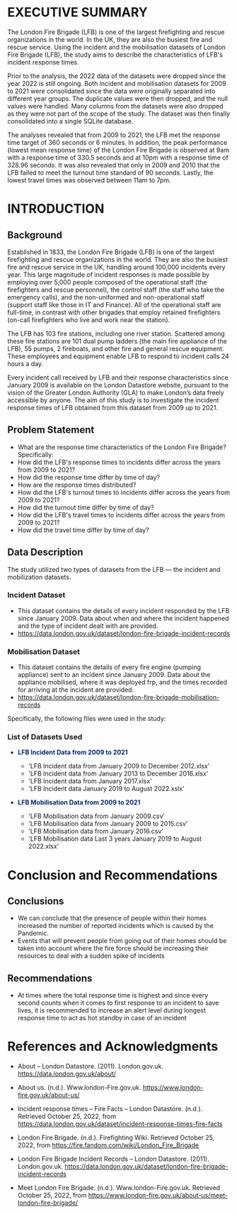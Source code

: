 # EXECUTIVE SUMMARY

The London Fire Brigade (LFB) is one of the largest firefighting and rescue organizations in the world. In the UK, they are also the busiest fire and rescue service. Using the incident and the mobilisation datasets of London Fire Brigade (LFB), the study aims to describe the characteristics of LFB's incident response times.

Prior to the analysis, the 2022 data of the datasets were dropped since the year 2022 is still ongoing. Both incident and mobilisation datasets for 2009 to 2021 were consolidated since the data were originally separated into different year groups. The duplicate values were then dropped, and the null values were handled. Many columns from the datasets were also dropped as they were not part of the scope of the study. The dataset was then finally consolidated into a single SQLite database.

The analyses revealed that from 2009 to 2021, the LFB met the response time target of 360 seconds or 6 minutes. In addition, the peak performance (lowest mean response time) of the London Fire Brigade is observed at 9am with a response time of 330.5 seconds and at 10pm with a response time of 328.96 seconds. It was also revealed that only in 2009 and 2010 that the LFB failed to meet the turnout time standard of 90 seconds. Lastly, the lowest travel times was observed between 11am to 7pm.

# INTRODUCTION

## Background

Established in 1833, the London Fire Brigade (LFB) is one of the largest firefighting and rescue organizations in the world. They are also the busiest fire and rescue service in the UK, handling around 100,000 incidents every year. This large magnitude of incident responses is made possible by employing over 5,000 people composed of the operational staff (the firefighters and rescue personnel), the control staff (the staff who take the emergency calls), and the non-uniformed and non-operational staff (support staff like those in IT and Finance). All of the operational staff are full-time, in contrast with other brigades that employ retained firefighters (on-call firefighters who live and work near the station). 

The LFB has 103 fire stations, including one river station. Scattered among these fire stations are 101 dual pump ladders (the main fire appliance of the LFB), 55 pumps, 2 fireboats, and other fire and general rescue equipment. These employees and equipment enable LFB to respond to incident calls 24 hours a day.

Every incident call received by LFB and their response characteristics since January 2009 is available on the London Datastore website, pursuant to the vision of the Greater London Authority (GLA) to make London’s data freely accessible by anyone. The aim of this study is to investigate the incident response times of LFB obtained from this dataset from 2009 up to 2021.

## Problem Statement

- What are the response time characteristics of the London Fire Brigade? Specifically:
- How did the LFB's response times to incidents differ across the years from 2009 to 2021?
- How did the response time differ by time of day?
- How are the response times distributed?
- How did the LFB's turnout times to incidents differ across the years from 2009 to 2021?
- How did the turnout time differ by time of day?
- How did the LFB's travel times to incidents differ across the years from 2009 to 2021?
- How did the travel time differ by time of day?

## Data Description

The study utilized two types of datasets from the LFB — the incident and mobilization datasets.

### Incident Dataset

- This dataset contains the details of every incident responded by the LFB since January 2009. Data about when and where the incident happened and the type of incident dealt with are provided.
- https://data.london.gov.uk/dataset/london-fire-brigade-incident-records

### Mobilisation Dataset

- This dataset contains the details of every fire engine (pumping appliance) sent to an incident since January 2009. Data about the appliance mobilised, where it was deployed frp, and the times recorded for arriving at the incident are provided.
- https://data.london.gov.uk/dataset/london-fire-brigade-mobilisation-records

Specifically, the following files were used in the study:

### List of Datasets Used

- <b style="color:#03276F">LFB Incident Data from 2009 to 2021</b>

    - 'LFB Incident data from January 2009 to December 2012.xlsx'
    - 'LFB Incident data from January 2013 to December 2016.xlsx'
    - 'LFB Incident data from January 2017.xlsx'
    - 'LFB Incident data January 2019 to August 2022.xslx'
    
- <b style="color:#03276F">LFB Mobilisation Data from 2009 to 2021</b>

    - 'LFB Mobilisation data from January 2009.csv'
    - 'LFB Mobilisation data from January 2009 to 2015.csv'
    - 'LFB Mobilisation data from January 2016.csv'
    - 'LFB Mobilisation data Last 3 years January 2019 to August 2022.xlsx'

# Conclusion and Recommendations

## Conclusions
- We can conclude that the presence of people within their homes increased the number of reported incidents which is caused by the Pandemic.
- Events that will prevent people from going out of their homes should be taken into account where the fire force should be increasing their resources to deal with a sudden spike of incidents

## Recommendations
- At times where the total response time is highest and since every second counts when it comes to first response to an incident to save lives, it is recommended to increase an alert level during longest response time to act as hot standby in case of an incident

# References and Acknowledgments

- About – London Datastore. (2011). London.gov.uk. https://data.london.gov.uk/about/

- About us. (n.d.). Www.london-Fire.gov.uk. https://www.london-fire.gov.uk/about-us/

- Incident response times – Fire Facts – London Datastore. (n.d.). Retrieved October 25, 2022, from https://data.london.gov.uk/dataset/incident-response-times-fire-facts

- London Fire Brigade. (n.d.). Firefighting Wiki. Retrieved October 25, 2022, from https://fire.fandom.com/wiki/London_Fire_Brigade

- London Fire Brigade Incident Records – London Datastore. (2011). London.gov.uk. https://data.london.gov.uk/dataset/london-fire-brigade-incident-records

- Meet London Fire Brigade. (n.d.). Www.london-Fire.gov.uk. Retrieved October 25, 2022, from https://www.london-fire.gov.uk/about-us/meet-london-fire-brigade/
